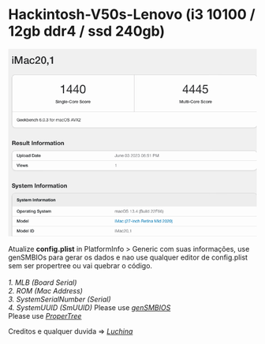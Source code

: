 # Hackintosh-V50s-Lenovo (i3 10100 / 12gb ddr4 / ssd 240gb)

<img src="img.png">

Atualize **config.plist** in PlatformInfo > Generic com suas informações, use genSMBIOs para gerar os dados e nao use qualquer editor de config.plist sem ser propertree ou vai quebrar o código.
<br><br>
*1. MLB (Board Serial)
<br>
2. ROM (Mac Address)
<br>
3. SystemSerialNumber (Serial)
<br>
4. SystemUUID (SmUUID)*
Please use [*genSMBIOS*](https://github.com/corpnewt/GenSMBIOS/archive/refs/heads/master.zip) 
<br>
Please use [*ProperTree*](https://github.com/corpnewt/ProperTree/archive/refs/heads/master.zip)

Creditos e qualquer duvida => [*Luchina*](https://github.com/luchina-gabriel/BASE-EFI-INTEL-DESKTOP-10THGEN-COMET-LAKE)

